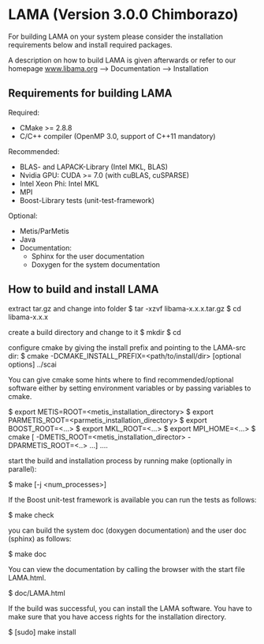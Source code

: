 # LAMA (Version 3.0.0 Chimborazo)

For building LAMA on your system please consider the installation requirements below and install required packages. 

A description on how to build LAMA is given afterwards or refer to our homepage www.libama.org --> Documentation --> Installation

## Requirements for building LAMA

Required:
 * CMake >= 2.8.8
 * C/C++ compiler (OpenMP 3.0, support of C++11 mandatory)

Recommended:
 * BLAS- and LAPACK-Library (Intel MKL, BLAS)
 * Nvidia GPU: CUDA >= 7.0 (with cuBLAS, cuSPARSE)
 * Intel Xeon Phi: Intel MKL
 * MPI
 * Boost-Library tests (unit-test-framework)

Optional:
 * Metis/ParMetis
 * Java
 * Documentation:
   - Sphinx for the user documentation
   - Doxygen for the system documentation

## How to build and install LAMA

extract tar.gz and change into folder
 $ tar -xzvf libama-x.x.x.tar.gz
 $ cd libama-x.x.x

create a build directory and change to it
 $ mkdir <build>
 $ cd <build>

configure cmake by giving the install prefix and pointing to the LAMA-src dir:
 $ cmake -DCMAKE_INSTALL_PREFIX=<path/to/install/dir> [optional options] ../scai

You can give cmake some hints where to find recommended/optional software either
by setting environment variables or by passing variables to cmake.

  $ export METIS=ROOT=<metis_installation_directory>
  $ export PARMETIS_ROOT=<parmetis_installation_directory>
  $ export BOOST_ROOT=<...>
  $ export MKL_ROOT=<...>
  $ export MPI_HOME=<...>
  $ cmake [ -DMETIS_ROOT=<metis_installation_director>  -DPARMETIS_ROOT=<..> ...] ....

start the build and installation process by running make (optionally in parallel):

 $ make [-j <num_processes>]

If the Boost unit-test framework is available you can run the tests as follows:

 $ make check

you can build the system doc (doxygen documentation) and the user doc (sphinx) as follows:

 $ make doc

You can view the documentation by calling the browser with the start file LAMA.html.

 $ <browser> doc/LAMA.html

If the build was successful, you can install the LAMA software. You have to 
make sure that you have access rights for the installation directory.

 $ [sudo] make install
